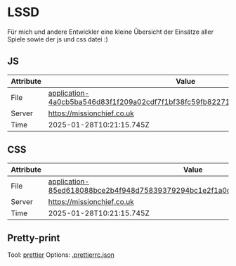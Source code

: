 # LSSD

Für mich und andere Entwickler eine kleine Übersicht der Einsätze aller Spiele sowie der js und css datei :)

<!-- automated -->

## JS

| Attribute | Value                                                                                                                                                                                                |
| --------- | ---------------------------------------------------------------------------------------------------------------------------------------------------------------------------------------------------- |
| File      | [application-4a0cb5ba546d83f1f209a02cdf7f1bf38fc59fb8227189a85665031b7d8f0f1e.js](https://missionchief.co.uk/assets/application-4a0cb5ba546d83f1f209a02cdf7f1bf38fc59fb8227189a85665031b7d8f0f1e.js) |
| Server    | https://missionchief.co.uk                                                                                                                                                                           |
| Time      | 2025-01-28T10:21:15.745Z                                                                                                                                                                             |

## CSS

| Attribute | Value                                                                                                                                                                                                  |
| --------- | ------------------------------------------------------------------------------------------------------------------------------------------------------------------------------------------------------ |
| File      | [application-85ed618088bce2b4f948d75839379294bc1e2f1a0d86efc6029c7f85dc3403db.css](https://missionchief.co.uk/assets/application-85ed618088bce2b4f948d75839379294bc1e2f1a0d86efc6029c7f85dc3403db.css) |
| Server    | https://missionchief.co.uk                                                                                                                                                                             |
| Time      | 2025-01-28T10:21:15.745Z                                                                                                                                                                               |

## Pretty-print

Tool: [prettier](https://prettier.io)
Options: [.prettierrc.json](./.prettierrc.json)

<!-- /automated -->
